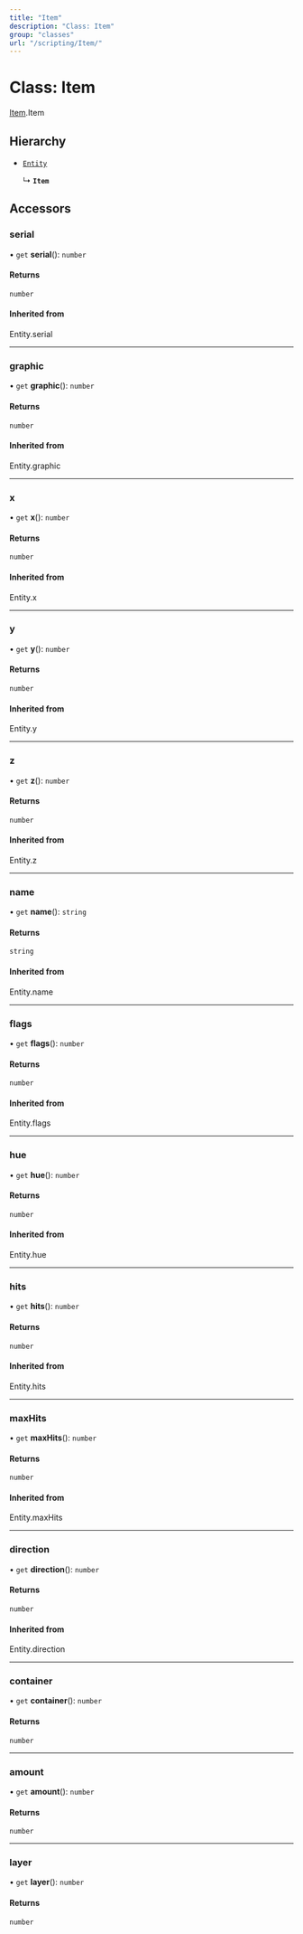 ```yaml
---
title: "Item"
description: "Class: Item"
group: "classes"
url: "/scripting/Item/"
---
```


# Class: Item

[Item](/scripting/globals).Item

## Hierarchy

- [`Entity`](../modules/#Entity)

  ↳ **`Item`**

## Accessors

### serial

• `get` **serial**(): `number`

#### Returns

`number`

#### Inherited from

Entity.serial

___

### graphic

• `get` **graphic**(): `number`

#### Returns

`number`

#### Inherited from

Entity.graphic

___

### x

• `get` **x**(): `number`

#### Returns

`number`

#### Inherited from

Entity.x

___

### y

• `get` **y**(): `number`

#### Returns

`number`

#### Inherited from

Entity.y

___

### z

• `get` **z**(): `number`

#### Returns

`number`

#### Inherited from

Entity.z

___

### name

• `get` **name**(): `string`

#### Returns

`string`

#### Inherited from

Entity.name

___

### flags

• `get` **flags**(): `number`

#### Returns

`number`

#### Inherited from

Entity.flags

___

### hue

• `get` **hue**(): `number`

#### Returns

`number`

#### Inherited from

Entity.hue

___

### hits

• `get` **hits**(): `number`

#### Returns

`number`

#### Inherited from

Entity.hits

___

### maxHits

• `get` **maxHits**(): `number`

#### Returns

`number`

#### Inherited from

Entity.maxHits

___

### direction

• `get` **direction**(): `number`

#### Returns

`number`

#### Inherited from

Entity.direction

___

### container

• `get` **container**(): `number`

#### Returns

`number`

___

### amount

• `get` **amount**(): `number`

#### Returns

`number`

___

### layer

• `get` **layer**(): `number`

#### Returns

`number`

